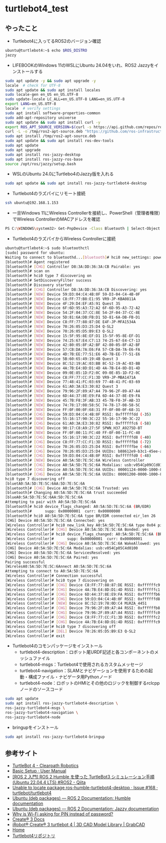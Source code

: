 # turtlebot4_test

## やったこと

- Turtlebot4に入ってるROS2のバージョン確認

```sh
ubuntu@turtlebot4:~$ echo $ROS_DISTRO
jazzy
```

- LIFEBOOKのWindows 11のWSLにUbuntu 24.04をいれ、ROS2 Jazzyをインストールする

```sh
sudo apt update -y && sudo apt upgrade -y
locale  # check for UTF-8
sudo apt update && sudo apt install locales
sudo locale-gen en_US en_US.UTF-8
sudo update-locale LC_ALL=en_US.UTF-8 LANG=en_US.UTF-8
export LANG=en_US.UTF-8
locale  # verify settings
sudo apt install software-properties-common
sudo add-apt-repository universe
sudo apt update && sudo apt install curl -y
export ROS_APT_SOURCE_VERSION=$(curl -s https://api.github.com/repos/ros-infrastructure/ros-apt-source/releases/latest | grep -F "tag_name" | awk -F\" '{print $4}')
curl -L -o /tmp/ros2-apt-source.deb "https://github.com/ros-infrastructure/ros-apt-source/releases/download/${ROS_APT_SOURCE_VERSION}/ros2-apt-source_${ROS_APT_SOURCE_VERSION}.$(. /etc/os-release && echo $VERSION_CODENAME)_all.deb" # If using Ubuntu derivates use $UBUNTU_CODENAME
sudo apt install /tmp/ros2-apt-source.deb
sudo apt update && sudo apt install ros-dev-tools
sudo apt update
sudo apt upgrade
sudo apt install ros-jazzy-desktop
sudo apt install ros-jazzy-ros-base
source /opt/ros/jazzy/setup.bash
``` 

- WSLのUbuntu 24.0にTurtlebo4のJazzy版を入れる

```sh
sudo apt update && sudo apt install ros-jazzy-turtlebot4-desktop
```

- Turtlebot4のラズパイにリモート接続

```sh
ssh ubuntu@192.168.1.153
```

- 一旦Windows 11にWireless Controllerを接続し、PowerShell（管理者権限）でWireless ControllerのMACアドレスを確認

```sh
PS C:\WINDOWS\system32> Get-PnpDevice -Class Bluetooth | Select-Object FriendlyName, InstanceId, Status                                                                                                                                         FriendlyName                           InstanceId                                                                       ------------                           ----------                                                                       Microsoft Bluetooth LE Enumerator      BTH\MS_BTHLE\6&1825021F&0&3                                                      soundcore P40i                         BTHENUM\DEV_880E851DF20B\7&A7FCA4F&0&BLUETOOTHDEVICE_880E851DF20B                soundcore P40i Avrcp Transport         BTHENUM\{0000110E-0000-1000-8000-00805F9B34FB}_LOCALMFG&0002\7&A7FCA4F&0&880E... Device Identification Service          BTHENUM\{00001200-0000-1000-8000-00805F9B34FB}_VID&0002054C_PID&05C4\7&A7FCA4... soundcore P40i Avrcp Transport         BTHENUM\{0000110C-0000-1000-8000-00805F9B34FB}_LOCALMFG&0002\7&A7FCA4F&0&880E... Microsoft Bluetooth Enumerator         BTH\MS_BTHBRB\6&1825021F&0&1                                                     Intel(R) Wireless Bluetooth(R)         USB\VID_8087&PID_0026\5&1730C901&0&10                                            Bluetooth Device (RFCOMM Protocol TDI) BTH\MS_RFCOMM\6&1825021F&0&0                                                     Wireless Controller                    BTHENUM\DEV_A05A5D7E5C6A\7&A7FCA4F&0&BLUETOOTHDEVICE_A05A5D7E5C6A  
```

- Turtlebot4のラズパイからWireless Controllerに接続

```sh
ubuntu@turtlebot4:~$ sudo bluetoothctl
[sudo] password for ubuntu:
Waiting to connect to bluetoothd...[bluetooth]# hci0 new_settings: powered bondable ssp br/edr le secure-conn
[bluetooth]# Agent registered
[bluetooth]# [CHG] Controller D8:3A:DD:36:3A:CB Pairable: yes
[bluetooth]# scan on
[bluetooth]# hci0 type 7 discovering on
[bluetooth]# SetDiscoveryFilter success
[bluetooth]# Discovery started
[bluetooth]# [CHG] Controller D8:3A:DD:36:3A:CB Discovering: yes
[bluetooth]# [NEW] Device 59:D3:04:C4:4B:0F 59-D3-04-C4-4B-0F
[bluetooth]# [NEW] Device C8:FF:77:B8:E1:95 VR9-JP-KBA0811A
[bluetooth]# [NEW] Device 4F:29:D4:EF:A5:91 Quest 3S
[bluetooth]# [NEW] Device 6F:6D:95:A3:72:A2 6F-6D-95-A3-72-A2
[bluetooth]# [NEW] Device 54:2F:04:37:CC:8E 54-2F-04-37-CC-8E
[bluetooth]# [NEW] Device 5D:81:6A:DB:FB:D1 5D-81-6A-DB-FB-D1
[bluetooth]# [NEW] Device C8:FF:77:88:87:DE E4F-JP-MFA1534A
[bluetooth]# [NEW] Device 70:26:05:D3:25:D4 Q-SL2
[bluetooth]# [NEW] Device 70:26:05:D5:B9:E3 Q-SL2
[bluetooth]# [NEW] Device 15:5F:95:8E:EF:D1 15-5F-95-8E-EF-D1
[bluetooth]# [NEW] Device 74:25:67:E4:C7:13 74-25-67-E4-C7-13
[bluetooth]# [NEW] Device 42:80:05:8F:A2:BF 42-80-05-8F-A2-BF
[bluetooth]# [NEW] Device 57:CB:DA:7A:E6:FA 57-CB-DA-7A-E6-FA
[bluetooth]# [NEW] Device 4D:7B:EE:77:51:E6 4D-7B-EE-77-51-E6
[bluetooth]# [NEW] Device 5B:60:65:49:19:4B Quest 3
[bluetooth]# [NEW] Device 8C:52:19:AC:03:BB 8C-52-19-AC-03-BB
[bluetooth]# [NEW] Device 4A:7B:E4:8D:D1:4D 4A-7B-E4-8D-D1-4D
[bluetooth]# [NEW] Device 09:0E:85:1D:F2:0C 09-0E-85-1D-F2-0C
[bluetooth]# [NEW] Device C8:FF:77:CC:F1:3D VR9-JP-MBA1471A
[bluetooth]# [NEW] Device 77:48:41:FC:03:69 77-48-41-FC-03-69
[bluetooth]# [NEW] Device 61:A0:3A:E3:30:82 Quest 3
[bluetooth]# [NEW] Device 79:96:2F:89:A7:A4 79-96-2F-89-A7-A4
[bluetooth]# [NEW] Device 6D:44:37:8E:E9:FA 6D-44-37-8E-E9-FA
[bluetooth]# [NEW] Device 45:7B:F8:3F:AB:33 45-7B-F8-3F-AB-33
[bluetooth]# [NEW] Device 74:78:17:08:58:5C 74-78-17-08-58-5C
[bluetooth]# [NEW] Device FF:0F:00:0F:68:31 FF-0F-00-0F-68-31
[bluetooth]# [CHG] Device 59:D3:04:C4:4B:0F RSSI: 0xffffffdd (-35)
[bluetooth]# [NEW] Device 55:16:17:90:3C:22 55-16-17-90-3C-22
[bluetooth]# [CHG] Device 61:A0:3A:E3:30:82 RSSI: 0xffffffc6 (-58)
[bluetooth]# [NEW] Device 90:17:C8:A9:27:5F SPWN_H37_A9275D-BT
[bluetooth]# [NEW] Device FF:0F:00:11:FC:40 FF-0F-00-11-FC-40
[bluetooth]# [CHG] Device 55:16:17:90:3C:22 RSSI: 0xffffffd8 (-40)
[bluetooth]# [CHG] Device C8:FF:77:CC:F1:3D RSSI: 0xffffffb8 (-72)
[bluetooth]# [CHG] Device 70:26:05:D3:25:D4 RSSI: 0xffffffbe (-66)
[bluetooth]# [CHG] Device 70:26:05:D3:25:D4 UUIDs: b88612e9-b3c1-45ee-aaf5-5e145e2d9831
[bluetooth]# [CHG] Device 59:D3:04:C4:4B:0F RSSI: 0xffffffd0 (-48)
[bluetooth]# [NEW] Device A0:5A:5D:7E:5C:6A Wireless Controller
[bluetooth]# [CHG] Device A0:5A:5D:7E:5C:6A Modalias: usb:v054Cp09CCd0100
[bluetooth]# [CHG] Device A0:5A:5D:7E:5C:6A UUIDs: 00001124-0000-1000-8000-00805f9b34fb
[bluetooth]# [CHG] Device A0:5A:5D:7E:5C:6A UUIDs: 00001200-0000-1000-8000-00805f9b34fb
hci0 type 7 discovering off
[bluetA0:5A:5D:7E:5C:6AA:5D:7E:5C:6A
[bluetooth]# [CHG] Device A0:5A:5D:7E:5C:6A Trusted: yes
[bluetooth]# Changing A0:5A:5D:7E:5C:6A trust succeeded
[blueA0:5A:5D:7E:5C:6AA:5D:7E:5C:6A
Attempting to pair with A0:5A:5D:7E:5C:6A
[bluetooth]# hci0 device_flags_changed: A0:5A:5D:7E:5C:6A (BR/EDR)
[bluetooth]#      supp: 0x00000001  curr: 0x00000000
[bluetooth]# hci0 A0:5A:5D:7E:5C:6A type BR/EDR connected eir_len 26
[CHG] Device A0:5A:5D:7E:5C:6A Connected: yes
[Wireless Controller]# hci0 new_link_key A0:5A:5D:7E:5C:6A type 0x04 pin_len 0 store_hint 1
[Wireless Controller]# [CHG] Device A0:5A:5D:7E:5C:6A Bonded: yes
[Wireless Controller]# hci0 device_flags_changed: A0:5A:5D:7E:5C:6A (BR/EDR)
[Wireless Controller]#      supp: 0x00000001  curr: 0x00000001
[Wireless Controller]# [CHG] Device A0:5A:5D:7E:5C:6A WakeAllowed: yes
[CHG] Device A0:5A:5D:7E:5C:6A Modalias: usb:v054Cp05C4d0100
[CHG] Device A0:5A:5D:7E:5C:6A ServicesResolved: yes
[CHG] Device A0:5A:5D:7E:5C:6A Paired: yes
Pairing successful
[WirelesA0:5A:5D:7E:5C:6Annect A0:5A:5D:7E:5C:6A
Attempting to connect to A0:5A:5D:7E:5C:6A
[Wireless Controller]# Connection successful
[Wireless Controller]# hci0 type 7 discovering on
[Wireless Controller]# [CHG] Device C8:FF:77:88:87:DE RSSI: 0xffffffc9 (-55)
[Wireless Controller]# [CHG] Device 4A:7B:E4:8D:D1:4D RSSI: 0xffffffc1 (-63)
[Wireless Controller]# [CHG] Device 6D:44:37:8E:E9:FA RSSI: 0xffffffb6 (-74)
[Wireless Controller]# [CHG] Device 59:D3:04:C4:4B:0F RSSI: 0xffffffd8 (-40)
[Wireless Controller]# [NEW] Device 8C:52:19:78:0D:C4 MiRZA_4451
[Wireless Controller]# [CHG] Device 79:96:2F:89:A7:A4 RSSI: 0xffffffb8 (-72)
[Wireless Controller]# [CHG] Device 79:96:2F:89:A7:A4 RSSI: 0xffffffc0 (-64)
[Wireless Controller]# [CHG] Device C8:FF:77:CC:F1:3D RSSI: 0xffffffc2 (-62)
[Wireless Controller]# [CHG] Device 4A:7B:E4:8D:D1:4D RSSI: 0xffffffc9 (-55)
[Wireless Controller]# hci0 type 7 discovering off
[Wireless Controller]# [DEL] Device 70:26:05:D5:B9:E3 Q-SL2
[Wireless Controller]# exit
```

- Turtlebot4のコモンパッケージをインストール
  - turtlebot4-description：ロボット尾URDF記述と各コンポーネントのメッシュファイル
  - turtlebot4-msgs：Turtlebot4で使用されるカスタムメッセージ
  - turtlebot4-navigation：SLAMとナビゲーションを使用するための起動・構成ファイル・ナビゲータ用Pythonノード
  - turtlebot4-node：ロボットのHMIとその他のロジックを制御するrclcppノードのソースコード

```sh
sudo apt update
sudo apt install ros-jazzy-turtlebot4-description \
ros-jazzy-turtlebot4-msgs \
ros-jazzy-turtlebot4-navigation \
ros-jazzy-turtlebot4-node
```

- bringupをインストール

```sh
sudo apt install ros-jazzy-turtlebot4-bringup
```

## 参考サイト

- [TurtleBot 4 - Clearpath Robotics](https://clearpathrobotics.com/turtlebot-4/ "TurtleBot 4 - Clearpath Robotics")
- [Basic Setup · User Manual](https://clearpathrobotics.com/turtlebot-get-started/ "Basic Setup · User Manual")
- [[ROS 2 入門]  ROS 2 Humble を使った TurtleBot3 シミュレーション手順 (Ubuntu 22.04.4 LTS) #ROS2 - Qiita](https://qiita.com/Futo_Horio/items/2e78b3d160a0026d180c "[ROS 2 入門]  ROS 2 Humble を使った TurtleBot3 シミュレーション手順 (Ubuntu 22.04.4 LTS) #ROS2 - Qiita")
- [Unable to locate package ros-humble-turtlebot4-desktop  · Issue #168 · turtlebot/turtlebot4](https://github.com/turtlebot/turtlebot4/issues/168 "Unable to locate package ros-humble-turtlebot4-desktop  · Issue #168 · turtlebot/turtlebot4")
- [Ubuntu (deb packages) — ROS 2 Documentation: Humble  documentation](https://docs.ros.org/en/humble/Installation/Ubuntu-Install-Debs.html "Ubuntu (deb packages) — ROS 2 Documentation: Humble  documentation")
- [Ubuntu (deb packages) — ROS 2 Documentation: Jazzy  documentation](https://docs.ros.org/en/jazzy/Installation/Ubuntu-Install-Debs.html "Ubuntu (deb packages) — ROS 2 Documentation: Jazzy  documentation")
- [Why is Wi-Fi asking for PIN instead of password?](https://help.comporium.com/residential/s/article/Why-is-Wi-Fi-asking-for-PIN-instead-of-password "Why is Wi-Fi asking for PIN instead of password?")
- [Create® 3 Docs](https://iroboteducation.github.io/create3_docs/ "Create® 3 Docs")
- [iRobot® Create® 3 turtlebot 4 | 3D CAD Model Library | GrabCAD](https://grabcad.com/library/irobot-create-3-turtlebot-4-1 "iRobot® Create® 3 turtlebot 4 | 3D CAD Model Library | GrabCAD")
- [Home](http://192.168.1.142:8080/ "Home")
- [Turtlebot4リポジトリ](https://github.com/turtlebot/turtlebot4 "")
